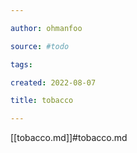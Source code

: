 ```yaml
---

author: ohmanfoo

source: #todo

tags: 

created: 2022-08-07

title: tobacco

---
```

[[tobacco.md]]#tobacco.md